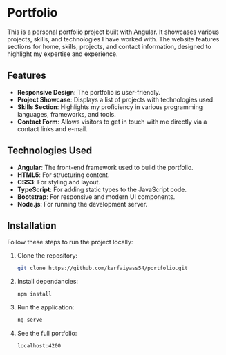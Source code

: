 # Portfolio

This is a personal portfolio project built with Angular. It showcases various projects, skills, and technologies I have worked with. The website features sections for home, skills, projects, and contact information, designed to highlight my expertise and experience.

## Features

- **Responsive Design**: The portfolio is user-friendly.
- **Project Showcase**: Displays a list of projects with technologies used.
- **Skills Section**: Highlights my proficiency in various programming languages, frameworks, and tools.
- **Contact Form**: Allows visitors to get in touch with me directly via a contact links and e-mail.

## Technologies Used

- **Angular**: The front-end framework used to build the portfolio.
- **HTML5**: For structuring content.
- **CSS3**: For styling and layout.
- **TypeScript**: For adding static types to the JavaScript code.
- **Bootstrap**: For responsive and modern UI components.
- **Node.js**: For running the development server.

## Installation

Follow these steps to run the project locally:

1. Clone the repository:
   ```bash
   git clone https://github.com/kerfaiyass54/portfolio.git

2. Install dependancies:
   ```bash
   npm install

3. Run the application:
   ```bash
   ng serve

4. See the full portfolio:
   ```bash
   localhost:4200


